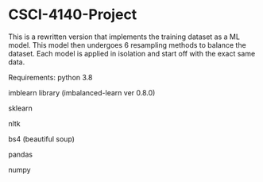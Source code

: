 # CSCI-4140-Project

This is a rewritten version that implements the training dataset as a ML model.
This model then undergoes 6 resampling methods to balance the dataset.
Each model is applied in isolation and start off with the exact same data. 

Requirements:
python 3.8

imblearn library (imbalanced-learn ver 0.8.0)

sklearn

nltk

bs4 (beautiful soup)

pandas

numpy

